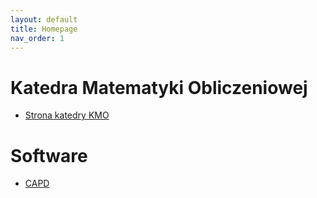 ```yaml
---
layout: default
title: Homepage
nav_order: 1
---
```


# Katedra Matematyki Obliczeniowej

* [Strona katedry KMO](http://kmo.matinf.uj.edu.pl/index.php) 


# Software

* [CAPD](http://capd.ii.uj.edu.pl)
